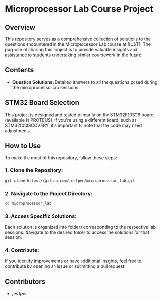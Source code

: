 # Microprocessor Lab Course Project

## Overview

This repository serves as a comprehensive collection of solutions to the questions encountered in the Microprocessor Lab course at [IUST]. The purpose of sharing this project is to provide valuable insights and assistance to students undertaking similar coursework in the future.

## Contents

- **Question Solutions:** Detailed answers to all the questions posed during the microprocessor lab sessions.

## STM32 Board Selection

This project is designed and tested primarily on the STM32F103C6 board (available in PROTEUS). If you're using a different board, such as STM32f0DISCOVERY, it's important to note that the code may need adjustments.

## How to Use

To make the most of this repository, follow these steps:

### 1. **Clone the Repository:**
   ```bash
   git clone https://github.com/jes1per/microprocessor_lab.git
  ```
### 2. **Navigate to the Project Directory:**
  ```bash
  cd microprocessor_lab
  ```
### 3. **Access Specific Solutions:**
Each solution is organized into folders corresponding to the respective lab sessions. Navigate to the desired folder to access the solutions for that session.

### 4. **Contribute:**
If you identify improvements or have additional insights, feel free to contribute by opening an issue or submitting a pull request.

## Contributors

- *jes1per*
